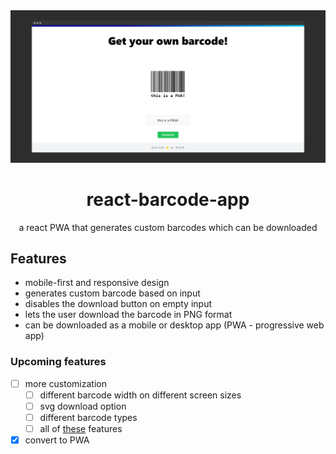 <div align="center">
  <img src="screenshot.png">
  
  # react-barcode-app
  a react PWA that generates custom barcodes which can be downloaded

</div>

## Features
- mobile-first and responsive design
- generates custom barcode based on input 
- disables the download button on empty input
- lets the user download the barcode in PNG format
- can be downloaded as a mobile or desktop app (PWA - progressive web app)

### Upcoming features
- [ ] more customization
    - [ ] different barcode width on different screen sizes
    - [ ] svg download option
    - [ ] different barcode types
    - [ ] all of [these](https://www.npmjs.com/package/next-barcode#options) features

- [X] convert to PWA
